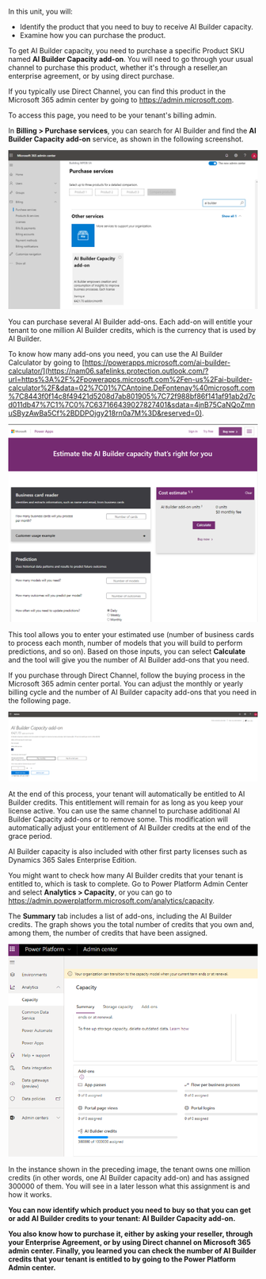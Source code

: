 In this unit, you will:
-   Identify the product that you need to buy to receive AI Builder capacity.
-   Examine how you can purchase the product.

To get AI Builder capacity, you need to purchase a specific Product SKU named **AI Builder Capacity add-on**. You will need to go through your usual channel to purchase this product, whether it's through a reseller,an enterprise agreement, or by using direct purchase.

If you typically use Direct Channel, you can find this product in the Microsoft 365 admin center by going to <https://admin.microsoft.com>.

To access this page, you need to be your tenant's billing admin.

In **Billing > Purchase services**, you can search for AI Builder and find the **AI Builder Capacity add-on** service, as shown in the following screenshot.

![A screenshot of a cell phone description automatically generated](../media/image1.png)

You can purchase several AI Builder add-ons. Each add-on will entitle your tenant to one million AI Builder credits, which is the currency that is used by AI Builder.

To know how many add-ons you need, you can use the AI Builder Calculator by going to [https://powerapps.microsoft.com/ai-builder-calculator/](https://nam06.safelinks.protection.outlook.com/?url=https%3A%2F%2Fpowerapps.microsoft.com%2Fen-us%2Fai-builder-calculator%2F&data=02%7C01%7CAntoine.DeFontenay%40microsoft.com%7C8443f0f14c8f49421d5208d7ab801905%7C72f988bf86f141af91ab2d7cd011db47%7C1%7C0%7C637166439027827401&sdata=4jnB75CaNQoZmnuSByzAwBa5Cf%2BDDPOjgy218rn0a7M%3D&reserved=0).

![A screenshot of a social media post description automatically generated](../media/image2.png)

This tool allows you to enter your estimated use (number of business cards to process each month, number of models that you will build to perform predictions, and so on). Based on those inputs, you can select **Calculate** and the tool will give you the number of AI Builder add-ons that you need.

If you purchase through Direct Channel, follow the buying process in the Microsoft 365 admin center portal. You can adjust the monthly or yearly billing cycle and the number of AI Builder capacity add-ons that you need in the following page.

![A screenshot of text description automatically generated](../media/image3.png)

At the end of this process, your tenant will automatically be entitled to AI Builder credits. This entitlement will remain for as long as you keep your license active. You can use the same channel to purchase additional AI Builder Capacity add-ons or to remove some. This modification will automatically adjust your entitlement of AI Builder credits at the end of the grace period.

AI Builder capacity is also included with other first party licenses such as Dynamics 365 Sales Enterprise Edition.

You might want to check how many AI Builder credits that your tenant is entitled to, which is task to complete. Go to Power Platform Admin Center and select **Analytics > Capacity**, or you can go to <https://admin.powerplatform.microsoft.com/analytics/capacity>.

The **Summary** tab includes a list of add-ons, including the AI Builder credits. The graph shows you the total number of credits that you own and, among them, the number of credits that have been assigned.

![A screenshot of a cell phone description automatically generated](../media/image4.png)

In the instance shown in the preceding image, the tenant owns one million credits (in other words, one AI Builder capacity add-on) and has assigned 300000 of them. You will see in a later lesson what this assignment is and how it works.

**You can now identify which product you need to buy so that you can get or add AI Builder credits to your tenant: AI Builder Capacity add-on.**

**You also know how to purchase it, either by asking your reseller, through your Enterprise Agreement, or by using Direct channel on Microsoft 365 admin center. Finally, you learned you can check the number of AI Builder credits that your tenant is entitled to by going to the Power Platform Admin center.**
